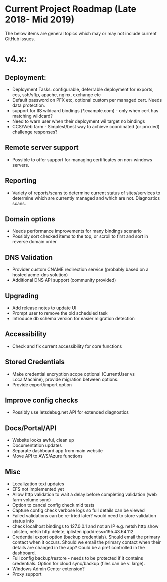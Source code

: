 # Current Project Roadmap (Late 2018- Mid 2019)

The below items are general topics which may or may not include current GitHub issues.

# v4.x:

## Deployment:
* Deployment Tasks: configurable, deferrable deployment for exports, ccs, ssh/sftp, apache, nginx, exchange etc
* Default password on PFX etc, optional custom per managed cert. Needs data protection.
* support for IIS wildcard bindings (*.example.com) - only when cert has matching wildcard?
* Need to warn user when their deployment wil target no bindings
* CCS/Web farm - Simplest/best way to achieve coordinated (or proxied) challenge responses?

## Remote server support
* Possible to offer support for managing certificates on non-windows servers.

## Reporting
* Variety of reports/scans to determine current status of sites/services to determine which are currently managed and which are not. Diagnostics scans.

## Domain options
* Needs performance improvements for many bindings scenario
* Possibly sort checked items to the top, or scroll to first and sort in reverse domain order

## DNS Validation
* Provider custom CNAME redirection service (probably based on a hosted acme-dns solution)
* Additional DNS API support (community provided)

## Upgrading
* Add release notes to update UI
* Prompt user to remove the old scheduled task
* Introduce db schema version for easier migration detection

## Accessibility
* Check and fix current accessibility for core functions

## Stored Credentials
* Make credential encryption scope optional (CurrentUser vs LocalMachine), provide migration between options.
* Provide export/import option

## Improve config checks
* Possibly use letsdebug.net API for extended diagnostics

## Docs/Portal/API
* Website looks awful, clean up
* Documentation updates
* Separate dashboard app from main website
* Move API to AWS/Azure functions

## Misc
* Localization text updates
* EFS not implemented yet
* Allow http validation to wait a delay before completing validation (web farm volume sync)
* Option to cancel config check mid tests
* Capture config check verbose logs so full details can be viewed
* Failed validations can be re-tried later? would need to store validation status info
* check localhost bindings to 127.0.0.1 and not an IP e.g. netsh http show iplisten, netsh http delete, iplisten ipaddress=195.43.64.112 
* Credential export option (backup credentials). Should email the primary contact when it occurs. Should we email the primary contact when their details are changed in the app? Could be a pref controlled in the dashboard.
* Full config backup/restore - needs to be protected if it contains credentials. Option for cloud sync/backup (files can be v. large).
* Windows Admin Center extension?
* Proxy support
